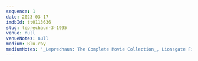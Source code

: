 ```yaml
---
sequence: 1
date: 2023-03-17
imdbId: tt0113636
slug: leprechaun-3-1995
venue: null
venueNotes: null
medium: Blu-ray
mediumNotes: '_Leprechaun: The Complete Movie Collection_, Lionsgate Films, 2014'
---
```


